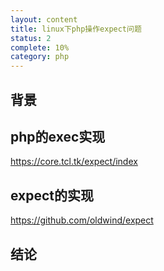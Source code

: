 ```yaml
---
layout: content
title: linux下php操作expect问题
status: 2
complete: 10% 
category: php
---
```


## 背景


## php的exec实现

https://core.tcl.tk/expect/index

## expect的实现
https://github.com/oldwind/expect

## 结论